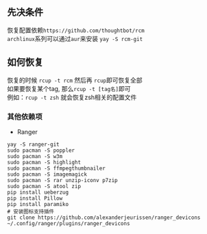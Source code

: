 ## 先决条件
恢复配置依赖`https://github.com/thoughtbot/rcm`<br/>
`archlinux`系列可以通过`aur`来安装 `yay -S rcm-git`<br/>

## 如何恢复
恢复的时候 `rcup -t rcm` 然后再 `rcup`即可恢复全部<br/>
如果要恢复某个tag, 那么`rcup -t [tag名]`即可<br/>
例如：`rcup -t zsh` 就会恢复zsh相关的配置文件<br/>

### 其他依赖项
- Ranger
```
yay -S ranger-git
sudo pacman -S poppler
sudo pacman -S w3m
sudo pacman -S highlight
sudo pacman -S ffmpegthumbnailer
sudo pacman -S imagemagick
sudo pacman -S rar unzip-iconv p7zip
sudo pacman -S atool zip
pip install ueberzug
pip install Pillow
pip install paramiko
# 安装图标支持插件
git clone https://github.com/alexanderjeurissen/ranger_devicons ~/.config/ranger/plugins/ranger_devicons
```
